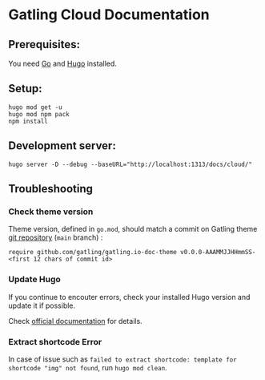 # Gatling Cloud Documentation

## Prerequisites:

You need [Go](https://golang.org/doc/install) and [Hugo](https://gohugo.io/getting-started/installing/) installed.

## Setup:

```
hugo mod get -u 
hugo mod npm pack
npm install
```

## Development server:

```
hugo server -D --debug --baseURL="http://localhost:1313/docs/cloud/"
```

## Troubleshooting

### Check theme version

Theme version, defined in `go.mod`, should match a commit on Gatling theme [git repository](https://github.com/gatling/gatling.io-doc-theme/commits/main/) (`main` branch) :
```
require github.com/gatling/gatling.io-doc-theme v0.0.0-AAAMMJJHHmmSS-<first 12 chars of commit id>
```

### Update Hugo

If you continue to encouter errors, check your installed Hugo version and update it if possible.

Check [official documentation](https://gohugo.io/installation/linux/) for details.

### Extract shortcode Error

In case of issue such as `failed to extract shortcode: template for shortcode "img" not found`, run `hugo mod clean`.
